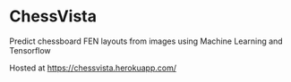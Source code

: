 # ChessVista
Predict chessboard FEN layouts from images using Machine Learning and Tensorflow

Hosted at https://chessvista.herokuapp.com/
